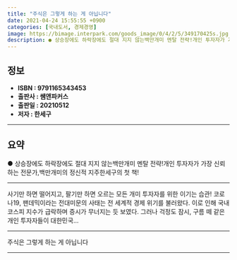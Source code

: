 ```yaml
---
title: "주식은 그렇게 하는 게 아닙니다"
date: 2021-04-24 15:55:55 +0900
categories: [국내도서, 경제경영]
image: https://bimage.interpark.com/goods_image/0/4/2/5/349170425s.jpg
description: ● 상승장에도 하락장에도 절대 지지 않는백만개미 멘탈 전략!개인 투자자가 가장 신뢰하는 전문가,백만개미의 정신적 지주한세구의 첫 책!
---
```


## **정보**

- **ISBN : 9791165343453**
- **출판사 : 쌤앤파커스**
- **출판일 : 20210512**
- **저자 : 한세구**

------



## **요약**

●  상승장에도 하락장에도 절대 지지 않는백만개미 멘탈 전략!개인 투자자가 가장 신뢰하는 전문가,백만개미의 정신적 지주한세구의 첫 책!

------

사기만 하면 떨어지고, 팔기만 하면 오르는&#x0D;모든 개미 투자자를 위한 이기는 습관!&#x0D;&#x0D;코로나19, 팬데믹이라는 전대미문의 사태는 전 세계적 경제 위기를 불러왔다. 이로 인해 국내 코스피 지수가 급락하며 증시가 무너지는 듯 보였다. 그러나 걱정도 잠시, 구름 떼 같은 개인 투자자들이 대한민국... 

------


주식은 그렇게 하는 게 아닙니다 

------


